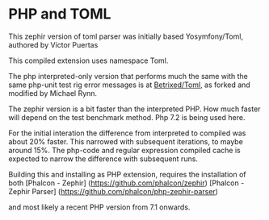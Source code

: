PHP and TOML
============

This zephir version of toml parser was initially based Yosymfony/Toml, authored by Víctor Puertas

This compiled extension uses namespace Toml.

The php interpreted-only version that performs much the same
with the same php-unit test rig error messages is at [Betrixed/Toml](https://github.com/betrixed/toml), as forked and modified by Michael Rynn.

The zephir version is a bit faster than the interpreted PHP. How much faster will depend on the test benchmark method. Php 7.2 is being used here. 

For the initial interation the difference from interpreted to compiled was about 20% faster. This narrowed with subsequent iterations, to maybe around 15%. The php-code and regular expression compiled cache is expected to narrow the difference with subsequent runs.


Building this and installing as PHP extension,
requires the installation of both
[Phalcon - Zephir] (https://github.com/phalcon/zephir)
[Phalcon - Zephir Parser] (https://github.com/phalcon/php-zephir-parser)

and most likely a recent PHP version from 7.1 onwards.